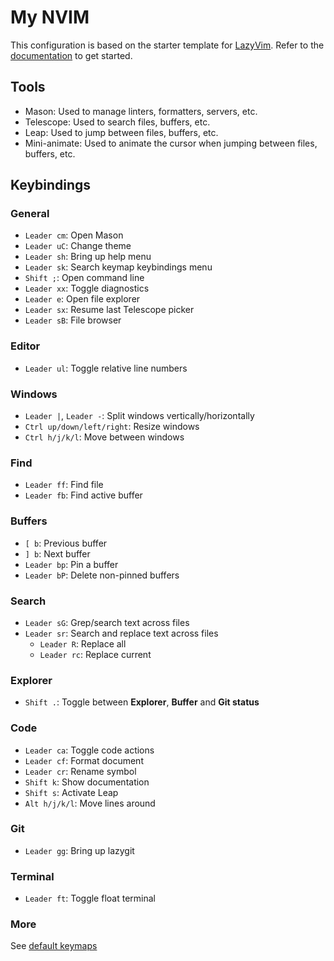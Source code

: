 # My NVIM

This configuration is based on the starter template for [LazyVim](https://github.com/LazyVim/LazyVim).
Refer to the [documentation](https://lazyvim.github.io/installation) to get started.

## Tools
- Mason: Used to manage linters, formatters, servers, etc.
- Telescope: Used to search files, buffers, etc.
- Leap: Used to jump between files, buffers, etc.
- Mini-animate: Used to animate the cursor when jumping between files, buffers, etc.

## Keybindings

### General
- `Leader cm`: Open Mason
- `Leader uC`: Change theme
- `Leader sh`: Bring up help menu
- `Leader sk`: Search keymap keybindings menu
- `Shift ;`: Open command line
- `Leader xx`: Toggle diagnostics
- `Leader e`: Open file explorer
- `Leader sx`: Resume last Telescope picker
- `Leader sB`: File browser

### Editor
- `Leader ul`: Toggle relative line numbers

### Windows
- `Leader |`, `Leader -`: Split windows vertically/horizontally
- `Ctrl up/down/left/right`: Resize windows
- `Ctrl h/j/k/l`: Move between windows

### Find
- `Leader ff`: Find file
- `Leader fb`: Find active buffer

### Buffers
- `[ b`: Previous buffer
- `] b`: Next buffer
- `Leader bp`: Pin a buffer
- `Leader bP`: Delete non-pinned buffers

### Search
- `Leader sG`: Grep/search text across files
- `Leader sr`: Search and replace text across files
  - `Leader R`: Replace all
  - `Leader rc`: Replace current


### Explorer
- `Shift .`: Toggle between **Explorer**, **Buffer** and **Git status**

### Code
- `Leader ca`: Toggle code actions
- `Leader cf`: Format document
- `Leader cr`: Rename symbol
- `Shift k`: Show documentation
- `Shift s`: Activate Leap
- `Alt h/j/k/l`: Move lines around

### Git
- `Leader gg`: Bring up lazygit

### Terminal 
- `Leader ft`: Toggle float terminal

### More
See [default keymaps](https://github.com/LazyVim/LazyVim/blob/main/lua/lazyvim/config/keymaps.lua)